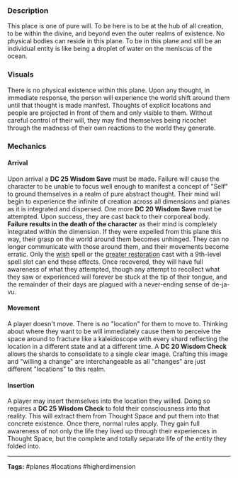 ### Description
This place is one of pure will. To be here is to be at the hub of all creation, to be within the divine, and beyond even the outer realms of existence. No physical bodies can reside in this plane. To be in this plane and still be an individual entity is like being a droplet of water on the meniscus of the ocean.

### Visuals
There is no physical existence within this plane. Upon any thought, in immediate response, the person will experience the world shift around them until that thought is made manifest. Thoughts of explicit locations and people are projected in front of them and only visible to them. Without careful control of their will, they may find themselves being ricochet through the madness of their own reactions to the world they generate.

### Mechanics
#### Arrival
Upon arrival a **DC 25 Wisdom Save** must be made. Failure will cause the character to be unable to focus well enough to manifest a concept of "Self" to ground themselves in a realm of pure abstract thought. Their mind will begin to experience the infinite of creation across all dimensions and planes as it is integrated and dispersed. One more **DC 20 Wisdom Save** must be attempted. Upon success, they are cast back to their corporeal body. **Failure results in the death of the character** as their mind is completely integrated within the dimension. If they were expelled from this plane this way, their grasp on the world around them becomes unhinged. They can no longer communicate with those around them, and their movements become erratic. Only the [wish](https://www.dndbeyond.com/spells/wish) spell or the [greater restoration](https://www.dndbeyond.com/spells/greater-restoration) cast with a 9th-level spell slot can end these effects. Once recovered, they will have full awareness of what they attempted, though any attempt to recollect what they saw or experienced will forever be stuck at the tip of their tongue, and the remainder of their days are plagued with a never-ending sense of de-ja-vu.

#### Movement
A player doesn't move. There is no "location" for them to move to. Thinking about where they want to be will immediately cause them to perceive the space around to fracture like a kaleidoscope with every shard reflecting the location in a different state and at a different time. A **DC 20 Wisdom Check** allows the shards to consolidate to a single clear image. Crafting this image and "willing a change" are interchangeable as all "changes" are just different "locations" to this realm.

#### Insertion
A player may insert themselves into the location they willed. Doing so requires a **DC 25 Wisdom Check** to fold their consciousness into that reality. This will extract them from Thought Space and put them into that concrete existence. Once there, normal rules apply. They gain full awareness of not only the life they lived up through their experiences in Thought Space, but the complete and totally separate life of the entity they folded into. 

---
**Tags:** #planes #locations #higherdimension